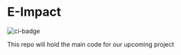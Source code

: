 # E-Impact

![ci-badge](https://github.com/environment-overflow/E-Impact/workflows/ci-testcafe-E-Impact/badge.svg)

This repo will hold the main code for our upcoming project
